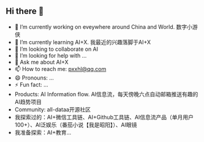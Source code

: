 ## Hi there 👋

<!--
**08183080/08183080** is a ✨ _special_ ✨ repository because its `README.md` (this file) appears on your GitHub profile.

Here are some ideas to get you started:

- 🔭 I’m currently working on ...
- 🌱 I’m currently learning ...
- 👯 I’m looking to collaborate on ...
- 🤔 I’m looking for help with ...
- 💬 Ask me about ...
- 📫 How to reach me: ...
- 😄 Pronouns: ...
- ⚡ Fun fact: ...
-->
- 🔭 I’m currently working on eveywhere around China and World. 数字小游侠
- 🌱 I’m currently learning AI+X. 我最近的兴趣落脚于AI+X
- 👯 I’m looking to collaborate on AI
- 🤔 I’m looking for help with ...
- 💬 Ask me about AI+X
- 📫 How to reach me: pxxhl@qq.com
- 😄 Pronouns: ...
- ⚡ Fun fact: ...
- Products: AI Information flow. AI信息流，每天傍晚六点自动邮箱推送有趣的AI趋势项目
- Community: all-dataa开源社区
- 我探索过的：AI+微信工具链、AI+Github工具链、AI信息流产品（单月用户100+）、AI泛娱乐（番茄小说【我是昭阳】）、AI眼镜
- 我准备探索：AI+教育...
